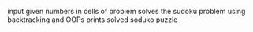 input given numbers in cells of problem
solves the sudoku problem using backtracking and OOPs
prints solved soduko puzzle
